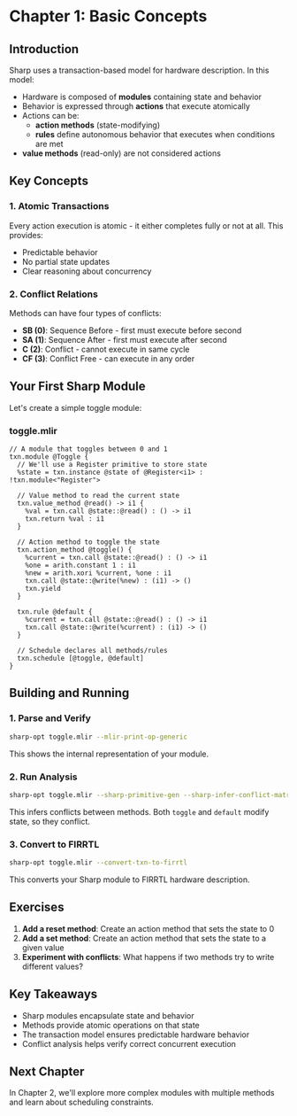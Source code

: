 # Chapter 1: Basic Concepts

## Introduction

Sharp uses a transaction-based model for hardware description. In this model:
- Hardware is composed of **modules** containing state and behavior
- Behavior is expressed through **actions** that execute atomically
- Actions can be:
  - **action methods** (state-modifying)
  - **rules** define autonomous behavior that executes when conditions are met
- **value methods** (read-only) are not considered actions

## Key Concepts

### 1. Atomic Transactions
Every action execution is atomic - it either completes fully or not at all. This provides:
- Predictable behavior
- No partial state updates
- Clear reasoning about concurrency

### 2. Conflict Relations
Methods can have four types of conflicts:
- **SB (0)**: Sequence Before - first must execute before second
- **SA (1)**: Sequence After - first must execute after second  
- **C (2)**: Conflict - cannot execute in same cycle
- **CF (3)**: Conflict Free - can execute in any order

## Your First Sharp Module

Let's create a simple toggle module:

### toggle.mlir

```mlir
// A module that toggles between 0 and 1
txn.module @Toggle {
  // We'll use a Register primitive to store state
  %state = txn.instance @state of @Register<i1> : !txn.module<"Register">
  
  // Value method to read the current state
  txn.value_method @read() -> i1 {
    %val = txn.call @state::@read() : () -> i1
    txn.return %val : i1
  }
  
  // Action method to toggle the state
  txn.action_method @toggle() {
    %current = txn.call @state::@read() : () -> i1
    %one = arith.constant 1 : i1
    %new = arith.xori %current, %one : i1
    txn.call @state::@write(%new) : (i1) -> ()
    txn.yield
  }

  txn.rule @default {
    %current = txn.call @state::@read() : () -> i1
    txn.call @state::@write(%current) : (i1) -> ()
  }
  
  // Schedule declares all methods/rules
  txn.schedule [@toggle, @default]
}
```

## Building and Running

### 1. Parse and Verify

```bash
sharp-opt toggle.mlir --mlir-print-op-generic
```

This shows the internal representation of your module.

### 2. Run Analysis

```bash
sharp-opt toggle.mlir --sharp-primitive-gen --sharp-infer-conflict-matrix
```

This infers conflicts between methods. Both `toggle` and `default` modify state, so they conflict.

### 3. Convert to FIRRTL

```bash
sharp-opt toggle.mlir --convert-txn-to-firrtl
```

This converts your Sharp module to FIRRTL hardware description.

## Exercises

1. **Add a reset method**: Create an action method that sets the state to 0
2. **Add a set method**: Create an action method that sets the state to a given value
3. **Experiment with conflicts**: What happens if two methods try to write different values?

## Key Takeaways

- Sharp modules encapsulate state and behavior
- Methods provide atomic operations on that state
- The transaction model ensures predictable hardware behavior
- Conflict analysis helps verify correct concurrent execution

## Next Chapter

In Chapter 2, we'll explore more complex modules with multiple methods and learn about scheduling constraints.